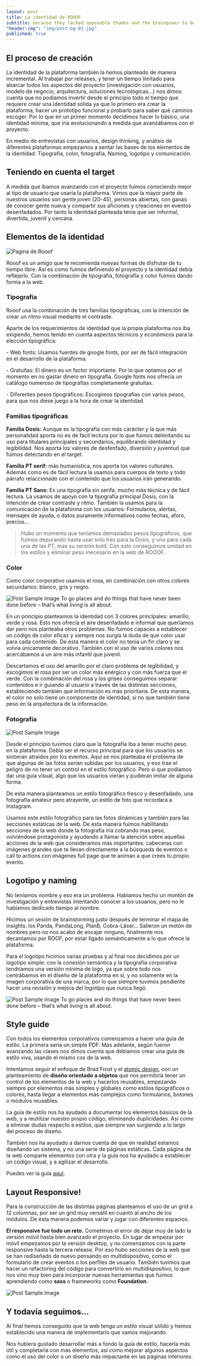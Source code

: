 ```yaml
---
layout: post
title: La identidad de ROOOF
subtitle: because they lacked opposable thumbs and the brainpower to build a space program.
"header-img": "img/post-bg-01.jpg"
published: true
---
```








<h2 class="section-heading">El proceso de creación</h2>

<p>La identidad de la plataforma también la hemos planteado de manera incremental.
Al trabajar por releases, y tener un tiempo limitado para abarcar todos los aspectos del proyecto (investigación con usuarios, modelo de negocio, arquitectura, soluciones tecnológicas...) nos dimos cuenta que no podíamos invertir desde el principio todo el tiempo que requiere crear una identidad sólida ya que lo primero era crear la plataforma, hacer un prototipo funcional y probarlo para saber qué caminos escoger. Por lo que en un primer momento decidimos hacer lo básico, una identidad mínima, que iría evolucionando a medida que avanzábamos con el proyecto.

<p>En medio de entrevistas con usuarios, design thinking, y análisis de diferentes plataformas empezamos a sentar las bases de los elementos de la identidad: Tipografía, color, fotografía, Naming, logotipo y comunicación. </p>

<h2 class="section-heading">Teniendo en cuenta el target</h2>

<p>A medida que íbamos avanzando con el proyecto fuimos conociendo mejor al tipo de usuario que usaría la plataforma. Vimos que la mayor parte de nuestros usuarios son gente joven (20-45), personas abiertas, con ganas de conocer gente nueva y compartir sus aficiones y creaciones en eventos desenfadados. Por tanto la identidad planteada tenía que ser informal, divertida, juvenil y cercana.

<h2 class="section-heading">Elementos de la identidad</h2>


<img src="{{ site.baseurl }}/img/layout-1.png" alt="Pagina de Rooof">

<span class="caption text-muted">Rooof es un amigo que te recomienda nuevas formas de disfrutar de tu tiempo libre.</span>
<span class="caption text-muted">Así es como fuimos definiendo el proyecto y la identidad debía reflejarlo.
Con la combinación de tipografía, fotografía y color fuimos dando forma a la web.</span>

<h3>Tipografía</h3>

<p>Rooof usa la combinación de tres familias tipográficas, con la intención de crear un ritmo visual mediante el contraste.</p>

<p>Aparte de los requerimientos de identidad que la propia plataforma nos iba exigiendo, hemos tenido en cuenta aspectos técnicos y económicos para la elección tipográfica:</p>
<p>- Web fonts: Usamos fuentes de google fonts,  por ser de fácil integración en el desarrollo de la plataforma.</p>
<p>- Gratuítas: El dinero es un factor importante. Por lo que optamos por el momento en no gastar dinero en tipografía. Google fonts nos ofrecía un catálogo numeroso de tipografías completamente gratuítas.
<p>- Diferentes pesos tipográficos: Escogimos tipografías con varios pesos,  para que nos diese juego a la hora de crear la identidad.</p>

<h3>Familias tipográficas</h3>

<p><strong>Familia Dosis:</strong> Aunque es la tipografía con más carácter y la que más personalidad aporta no es de fácil lectura por lo que fuimos delimitando su uso para titulares principales y secundarios, equilibrando identidad y legibilidad.
Nos aporta los valores de desfenfado, diversión y juventud  que fuimos detectando en el target.</p>

<p><strong>Familia PT serif:</strong> más humanística, nos aporta los valores culturales.  Además como es de fácil lectura la usamos para cuerpos de texto y todo párrafo relaccionado con el contenido que los usuarios irán generando.</p>

<p><strong>Familia PT Sans:</strong> Es una tipografía sin serifa, mucho más técnica y de fácil lectura. La usamos de apoyo con la tipografía principal Dosis, con la intención de crear contraste y ritmo.
También la usamos para la comunicación de la plataforma con los usuarios: Formularios, alertas, mensajes de ayuda,  o datos puramente informativos como fechas, aforo, precios...</p>

<blockquote>Hubo un momento que teníamos demasiados pesos tipográficos, que fuimos depurando hasta usar solo tres para la Dosis, y uno para cada una de las PT, mas su versión bold.  Con esto conseguimos unidad en los estilos y eliminar peso inecesario en la web de ROOOF.</blockquote>

<h3>Color</h3>
<p>Como color corporativo usamos el rosa, en combinación con otros colores secundarios: blanco, gris y negro.</p>

<img src="{{ site.baseurl }}/img/post-sample-image.jpg" alt="Post Sample Image">
<span class="caption text-muted">To go places and do things that have never been done before – that’s what living is all about.</span>

<p>En un principio planteamos la identidad con 3 colores principales: amarillo, verde y rosa. Esto nos ofrecía el aire desenfadado e informal que queríamos dar pero nos planteaba otros problemas. No fuimos capaces a establecer un código de color eficaz y siempre nos surgía la duda de que color usar para cada contenido. De esta manera el color no tenía un fin claro y se volvía únicamente decorativo. También con el uso de varios colores nos acercábamos a un aire más infantil que juvenil.</p>
<p>Descartamos el uso del amarillo por el claro problema de legibilidad, y escogimos el rosa por ser un color más enérgico y con más fuerza que el verde.
Con la combinación del rosa y los grises conseguimos separar contenidos e ir guiando al usuario a través de las distintas secciones, estableciendo también que información es más prioritaria. De esta manera, el color no solo tiene un componente de identidad, si no que también tiene peso en la arquitectura de la información.</p>

<h3>Fotografía</h3>

<img src="{{ site.baseurl }}/img/post-sample-image.jpg" alt="Post Sample Image">

<p>Desde el principio tuvimos claro que la fotografía iba a tener mucho peso en la plataforma. Debía ser el recurso principal para que los usuarios se sintieran atraídos por los eventos.
Aquí se nos planteaba el problema de que algunas de las fotos serían subidas por los usuarios, y eso trae el peligro de no tener un control en el estilo fotográfico. Pero si que podíamos dar una guía visual, algo que los usuarios vieran y pudieran imitar de alguna forma. </p>

<p>De esta manera planteamos un estilo fotográfico fresco y desenfadado, una fotografía amateur pero atrayente, un estilo de foto que recordara a Instagram. </p>

<p>Usamos este estilo fotográfico para las fotos dinámicas y también para las secciones estáticas de la web. De esta manera fuimos habilitando secciones de la web donde la fotografía iría cobrando mas peso, volviéndose protagonista y ayudando a llamar la atención sobre aquellas acciones de la web que consideramos más importantes: cabeceras con imágenes grandes que te llevan directamente a la búsqueda de eventos o call to actions con imágenes full page que te animan a que crees tu propio evento.</p>

<h2 class="section-heading">Logotipo y naming</h2>
<p>No teníamos nombre y eso era un problema. Habíamos hecho un montón de investigación y entrevistas intentando conocer a los usuarios, pero no le habíamos dedicado tiempo al nombre. </p>
<p>Hicimos un sesión de brainstorming justo después de terminar el mapa de insights: los Panda, PandaLong, PlanB, Cobra-Láser...
Salieron un motón de nombres pero no nos acabó de encajar ninguno, finalmente nos decantamos por ROOF, por estar ligado semánticamente a lo que ofrece la plataforma.</p>
<p>Para el logotipo hicimos varias pruebas y al final nos decidimos por un logotipo simple: con la conexión semántica y la tipografía corporativa tendríamos una versión mínima de logo, ya que sobre todo nos centrábamos en el diseño de la plataforma en sí, y no solamente en la imagen corporativa de una marca, por lo que siempre tuvimos pendiente hacer una revisión y mejora del logotipo que nunca llegó.</p>

<img src="{{ site.baseurl }}/img/post-sample-image.jpg" alt="Post Sample Image">
<span class="caption text-muted">To go places and do things that have never been done before – that’s what living is all about.</span>

<h2 class="section-heading">Style guide</h2>
<p>Con todos los elementos corporativos comenzamos a hacer una guía de estilo. La primera sería un simple PDF. Más adelante, según fueron avanzando las clases nos dimos cuenta que debíamos crear una guía de estilo viva, usando el mismo css de la web.</p>

<p>Intentamos seguir el enfoque de Brad Frost y el <a href="http://patternlab.io/about.html">atomic design</a>, con un planteamiento de <strong>diseño orientado a objetos</strong> que nos permitiría tener un control de los elementos de la web y hacerlos reusables, empezando siempre por elementos más simples y globales como estilos tipográficos o colores, hasta llegar a elementos más complejos como formularios, botones o módulos reusables.</p>
<p>La guía de estilo nos ha ayudado a documentar los elementos básicos de la web, y a reutilizar nuestro propio código, eliminando duplicidades. Así como a eliminar dudas respecto a estilos, que siempre van surgiendo a lo largo del proceso de diseño.</p>
<p>También nos ha ayudado a darnos cuenta de que en realidad estamos diseñando un sistema, y no una serie de páginas estáticas. Cada página de la web comparte elementos con otra y la guía nos ha ayudado a establecer un código visual, y a agilizar el desarrollo.</p>

<p>Puedes ver la guía <a href="http://rooof-project.github.io/style-guide">aquí</a>.</p>

<h2 class="section-heading">Layout Responsive!</h2>
<p>Para la construcción de las distintas páginas planteamos el uso de un grid a 12 columnas, por ser un grid muy versátil en cuanto al ancho de los módulos. De esta manera podemos variar y jugar con diferentes espacios.</p>

<p><strong>El responsive fue todo un reto.</strong> Cometimos el error de dejar muy de lado la versión móvil hasta bien avanzado el proyecto. En lugar de empezar por móvil empezamos por la versión desktop, y no comenzamos con la parte responsive hasta la tercera release. Por eso hubo secciones de la web que se han rediseñado de nuevo pensando en multidispositivo, como el formulario de crear eventos o los perfiles de usuario. También tuvimos que hacer un refactoring del código para convertirlo en multidispositivo, lo que nos vino muy bien para incorporar nuevas herramientas que fuimos aprendiendo como <strong>sass</strong> o frameworks como <strong>Foundation</strong>.</p>

<img src="{{ site.baseurl }}/img/post-sample-image.jpg" alt="Post Sample Image">

<h2 class="section-heading">Y todavía seguimos...</h2>

<p>Al final hemos conseguido que la web tenga un estilo visual sólido y hemos establecido una manera de implementarlo que vamos mejorando.

Nos hubiera gustado desarrollar más a fondo la guía de estilo, hacerla más útil y completarla con más elementos, así como mejorar algunos aspectos como el uso del color o un diseño más impactante en las páginas interiores.</p>









